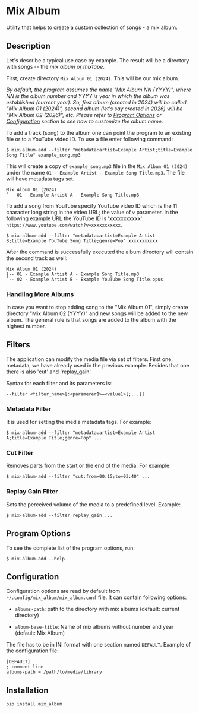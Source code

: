 # Mix Album

Utility that helps to create a custom collection of songs - a mix album.


## Description

Let's describe a typical use case by example.  The result will be a directory with songs -- the *mix album* or
*mixtape*. 

First, create directory `Mix Album 01 (2024)`.  This will be our mix album.

_By default, the program assumes the name "Mix Album NN (YYYY)", where NN is the album number and YYYY is year in
which the album was established (current year).  So, first album (created in 2024) will be called
"Mix Album 01 (2024)", second album (let's say created in 2026) will be "Mix Album 02 (2026)", etc.  Please refer
to [Program Options](#program-options) or  [Configuration](#configuration) section to see how to customize the
album name._

To add a track (song) to the album one can point the program to an existing file or to a YouTube video ID.  To use a file enter following
command:

    $ mix-album-add --filter "metadata:artist=Example Artist;title=Example Song Title" example_song.mp3

This will create a copy of `example_song.mp3` file in the `Mix Album 01 (2024)` under the name
`01 - Example Artist - Example Song Title.mp3`.  The file will have metadata tags set. 

    Mix Album 01 (2024)
    `-- 01 - Example Artist A - Example Song Title.mp3

To add a song from YouTube specify YouTube video ID which is the 11 character long string in the video URL; the value of
`v` parameter.  In the following example URL the YouTube ID is 'xxxxxxxxxxx':
`https://www.youtube.com/watch?v=xxxxxxxxxxx`.

    $ mix-album-add --filter "metadata:artist=Example Artist B;title=Example YouTube Song Title;genre=Pop" xxxxxxxxxxx

After the command is successfully executed the album directory will contain the second track as well:

    Mix Album 01 (2024)
    |-- 01 - Example Artist A - Example Song Title.mp3
    `-- 02 - Example Artist B - Example YouTube Song Title.opus


### Handling More Albums

In case you want to stop adding song to the "Mix Album 01", simply create directory "Mix Album 02 (YYYY)" and new
songs will be added to the new album.  The general rule is that songs are added to the album with the highest
number.


## Filters

The application can modify the media file via set of filters.  First one, metadata, we have already used in the
previous example.  Besides that one there is also 'cut' and 'replay_gain'.

Syntax for each filter and its parameters is:

    --filter <filter_name>[:<paramerer1>=<value1>[;...]]


### Metadata Filter

It is used for setting the media metadata tags.  For example:

    $ mix-album-add --filter "metadata:artist=Example Artist A;title=Example Title;genre=Pop" ...


### Cut Filter

Removes parts from the start or the end of the media.  For example:

    $ mix-album-add --filter "cut:from=00:15;to=03:40" ...


### Replay Gain Filter

Sets the perceived volume of the media to a predefined level.  Example:

    $ mix-album-add --filter replay_gain ...


## Program Options

To see the complete list of the program options, run:

    $ mix-album-add --help


## Configuration

Configuration options are read by default from  `~/.config/mix_album/mix_album.conf` file.  It can contain following
options:

  - `albums-path`: path to the directory with mix albums (default: current directory)

  - `album-base-title`: Name of mix albums without number and year (default: Mix Album)

The file has to be in INI format with one section named `DEFAULT`.  Example of the configuration file:

    [DEFAULT]
    ; comment line
    albums-path = /path/to/media/library



## Installation

    pip install mix_album

